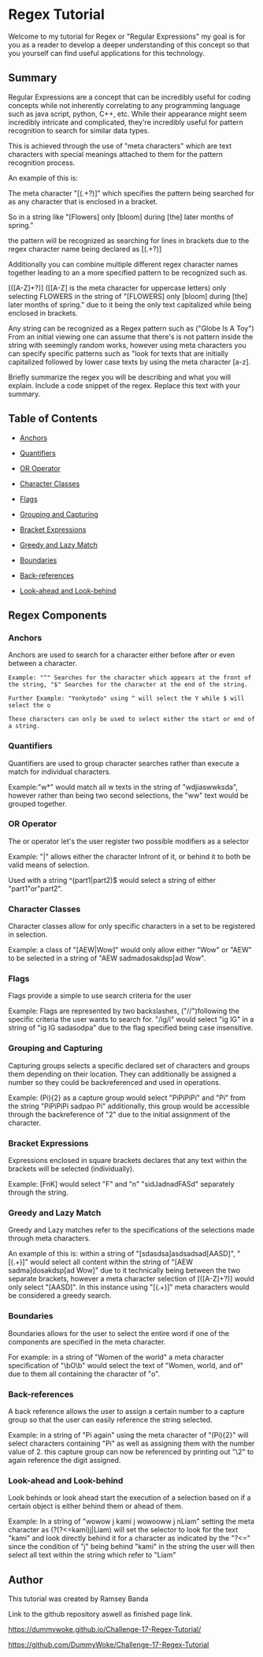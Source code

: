 # Regex Tutorial

Welcome to my tutorial for Regex or "Regular Expressions" my goal is for you as a reader to develop a deeper understanding of this concept so that you yourself can find useful applications for this technology.

## Summary

Regular Expressions are a concept that can be incredibly useful for coding concepts while not inherently correlating to any programming language such as java script, python, C++, etc. While their appearance might seem incredibly intricate and complicated, they're incredibly useful for pattern recognition to search for similar data types.

This is achieved through the use of "meta characters" which are text characters with special meanings attached to them for the pattern recognition process.

An example of this is:

The meta character "\[(.+?)\]" which specifies the pattern being searched for as any character that is enclosed in a bracket. 

So in a string like "[Flowers] only [bloom] during [the] later months of spring."

the pattern will be recognized as searching for lines in brackets due to the regex character name being declared as \[(.+?)\]

Additionally you can combine multiple different regex character names together leading to an a more specified pattern to be recognized such as.

\[([A-Z]+?)\] ([[A-Z] is the meta character for uppercase letters) only selecting FLOWERS in the string of "[FLOWERS] only [bloom] during [the] later months of spring." due to it being the only text capitalized while being enclosed in brackets.

Any string can be recognized as a Regex pattern such as ("Globe Is A Toy")
From an initial viewing one can assume that there's is not pattern inside the string with seemingly random works, however using meta characters you can specify specific patterns such as "look for texts that are initially capitalized followed by lower case texts by using the meta character [a-z]. 


Briefly summarize the regex you will be describing and what you will explain. Include a code snippet of the regex. Replace this text with your summary.

## Table of Contents

- [Anchors](#anchors)

- [Quantifiers](#quantifiers)

- [OR Operator](#or-operator)

- [Character Classes](#character-classes)

- [Flags](#flags)

- [Grouping and Capturing](#grouping-and-capturing)

- [Bracket Expressions](#bracket-expressions)

- [Greedy and Lazy Match](#greedy-and-lazy-match)

- [Boundaries](#boundaries)

- [Back-references](#back-references)

- [Look-ahead and Look-behind](#look-ahead-and-look-behind)

## Regex Components

### Anchors

Anchors are used to search for a character either before after or even between a character.

    Example: "^" Searches for the character which appears at the front of the string, "$" Searches for the character at the end of the string.

    Further Example: "Yonkytodo" using ^ will select the Y while $ will select the o

    These characters can only be used to select either the start or end of a string.

### Quantifiers

Quantifiers are used to group character searches rather than execute a match for individual characters.

Example:"w*" would match all w texts in the string of "wdjiaswwksda", however rather than being two second selections, the "ww" text would be grouped together.

### OR Operator

The or operator let's the user register two possible modifiers as a selector

Example: "|" allows either the character Infront of it, or behind it to both be valid means of selection.

Used with a string ^(part1|part2)$ would select a string of either "part1"or"part2".

### Character Classes

Character classes allow for only specific characters in a set to be registered in selection.

Example: a class of "[AEW|Wow]" would only allow either "Wow" or "AEW" to be selected in a string of "AEW sadmadosakdsp[ad Wow".

### Flags

Flags provide a simple to use search criteria for the user

Example: Flags are represented by two backslashes, ("//")following the specific criteria the user wants to search for. "/ig/i" would select "ig IG" in a string of "ig IG sadasodpa" due to the flag specified being case insensitive.

### Grouping and Capturing

Capturing groups selects a specific declared set of characters and groups them depending on their location. They can additionally be assigned a number so they could be backreferenced and used in operations.

Example: (Pi){2} as a capture group would select "PiPiPiPi" and "Pi" from the string "PiPiPiPi sadpao Pi" additionally, this group would be accessible through the backreference of "2" due to the initial assignment of the character.

### Bracket Expressions

Expressions enclosed in square brackets declares that any text within the brackets will be selected (individually).

Example: [FnK] would select "F" and "n" "sidJadnadFASd" separately through the string. 

### Greedy and Lazy Match

Greedy and Lazy matches refer to the specifications of the selections made through meta characters.

An example of this is: within a string of "[sdasdsa]asdsadsad[AASD]", "\[(.+)\]" would select all content within the string of "[AEW sadma]dosakdsp[ad Wow]" due to it technically being between the two separate brackets, however a meta character selection of \[([A-Z]+?)\] would only select "[AASD]". In this instance using "\[(.+)\]" meta characters would be considered a greedy search.

### Boundaries

Boundaries allows for the user to select the entire word if one of the components are specified in the meta character.

For example: in a string of "Women of the world" a meta character specification of "\bO\b" would select the text of "Women, world, and of" due to them all containing the character of "o".

### Back-references

A back reference allows the user to assign a certain number to a capture group so that the user can easily reference the string selected.

Example: in a string of "Pi again" using the meta character of "(Pi){2}" will select characters containing "Pi" as well as assigning them with the number value of 2. this capture group can now be referenced by printing out "\2" to again reference the digit assigned.



### Look-ahead and Look-behind

Look behinds or look ahead start the execution of a selection based on if a certain object is either behind them or ahead of them.

Example: In a string of "wowow j kami j wowooww j nLiam" setting the meta character as (?(?<=kami)j|Liam) will set the selector to look for the text "kami" and look directly behind it for a character as indicated by the "?<=" since the condition of "j" being behind "kami" in the string the user will then select all text within the string which refer to "Liam"

## Author

This tutorial was created by Ramsey Banda

Link to the github repository aswell as finished page link.

https://dummywoke.github.io/Challenge-17-Regex-Tutorial/

https://github.com/DummyWoke/Challenge-17-Regex-Tutorial
